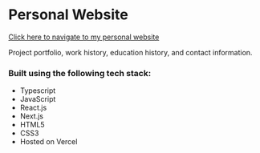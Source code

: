 # Personal Website
[Click here to navigate to my personal website](https:www.hectors.dev/)

Project portfolio, work history, education history, and contact information.

### Built using the following tech stack:

- Typescript
- JavaScript
- React.js
- Next.js
- HTML5
- CSS3
- Hosted on Vercel
